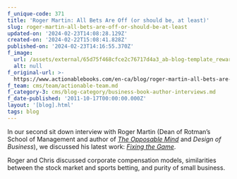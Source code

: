 ```yaml
---
f_unique-code: 371
title: 'Roger Martin: All Bets Are Off (or should be, at least)'
slug: roger-martin-all-bets-are-off-or-should-be-at-least
updated-on: '2024-02-23T14:08:28.129Z'
created-on: '2024-02-22T15:08:41.828Z'
published-on: '2024-02-23T14:16:55.370Z'
f_image:
  url: /assets/external/65d75f468cfce2c76717d4a3_ab-blog-template_reward.jpeg
  alt: null
f_original-url: >-
  https://www.actionablebooks.com/en-ca/blog/roger-martin-all-bets-are-off-or-should-be-at-least/
f_team: cms/team/actionable-team.md
f_category-3: cms/blog-category/business-book-author-interviews.md
f_date-published: '2011-10-17T00:00:00.000Z'
layout: '[blog].html'
tags: blog
---
```


In our second sit down interview with Roger Martin (Dean of Rotman’s School of Management and author of [_The Opposable Mind_](http://actionablebooks.com/summaries/the-opposable-mind/) and _Design of Business_), we discussed his latest work: [_Fixing the Game_](http://actionablebooks.com/summaries/fixing-the-game/).

Roger and Chris discussed corporate compensation models, similarities between the stock market and sports betting, and purity of small business.
